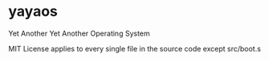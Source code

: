# yayaos
Yet Another Yet Another Operating System

MIT License applies to every single file in the source code except src/boot.s
